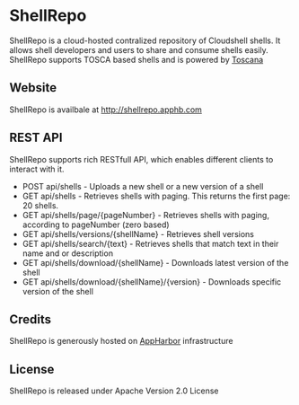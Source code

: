 # ShellRepo

ShellRepo is a cloud-hosted contralized repository of Cloudshell shells. 
It allows shell developers and users to share and consume shells easily. 
ShellRepo supports TOSCA based shells and is powered by [Toscana](http://github.com/QualiSystems/toscana)

## Website

ShellRepo is availbale at http://shellrepo.apphb.com

## REST API

ShellRepo supports rich RESTfull API, which enables different clients to interact with it. 

* POST api/shells                               - Uploads a new shell or a new version of a shell
* GET api/shells                                - Retrieves shells with paging. This returns the first page: 20 shells.
* GET api/shells/page/{pageNumber}              - Retrieves shells with paging, according to pageNumber (zero based)
* GET api/shells/versions/{shellName}           - Retrieves shell versions
* GET api/shells/search/{text}                  - Retrieves shells that match text in their name and or description
* GET api/shells/download/{shellName}           - Downloads latest version of the shell
* GET api/shells/download/{shellName}/{version} - Downloads specific version of the shell

## Credits

ShellRepo is generously hosted on [AppHarbor](http://appharbor.com) infrastructure 

## License

ShellRepo is released under Apache Version 2.0 License
